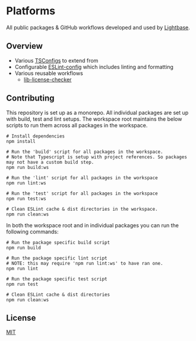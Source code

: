 # Platforms

All public packages & GitHub workflows developed and used by
[Lightbase](https://lightbase.nl).

## Overview

- Various [TSConfigs](./packages/tsconfig) to extend from
- Configurable [ESLint-config](./packages/eslint-config) which includes linting and
  formatting
- Various reusable workflows
  - [lib-license-checker](./docs/workflows/lib-license-checker.md)

## Contributing

This repository is set up as a monorepo. All individual packages are set up with build,
test and lint setups. The workspace root maintains the below scripts to run them across
all packages in the workspace.

```shell
# Install dependencies
npm install

# Run the 'build' script for all packages in the workspace.
# Note that Typescript is setup with project references. So packages may not have a custom build step.
npm run build:ws

# Run the 'lint' script for all packages in the workspace
npm run lint:ws

# Run the 'test' script for all packages in the workspace
npm run test:ws

# Clean ESLint cache & dist directories in the workspace.
npm run clean:ws
```

In both the workspace root and in individual packages you can run the following commands:

```shell
# Run the package specific build script
npm run build

# Run the package specific lint script
# NOTE: this may require 'npm run lint:ws' to have ran one.
npm run lint

# Run the package specific test script
npm run test

# Clean ESLint cache & dist directories
npm run clean:ws
```

## License

[MIT](./LICENSE)
